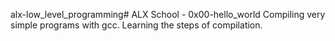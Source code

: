 alx-low_level_programming# ALX School - 0x00-hello_world
Compiling very simple programs with gcc. Learning the steps of compilation.
## 

